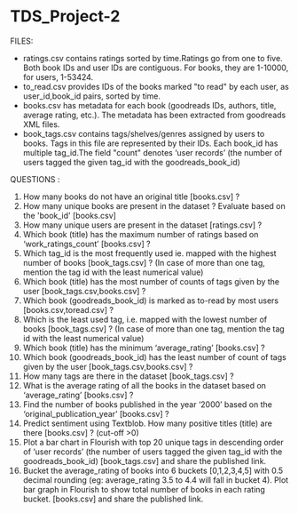 # TDS_Project-2

FILES:


- ratings.csv  contains ratings sorted by time.Ratings go from one to five. Both book IDs and user IDs are contiguous. For books, they are 1-10000, for users, 1-53424.
- to_read.csv provides IDs of the books marked "to read" by each user, as user_id,book_id pairs, sorted by time.
- books.csv has metadata for each book (goodreads IDs, authors, title, average rating, etc.). The metadata has been extracted from goodreads XML files.
- book_tags.csv contains tags/shelves/genres assigned by users to books. Tags in this file are represented by their IDs. Each book_id  has multiple tag_id.The field "count" denotes ‘user records’ (the number of users tagged the given tag_id with the goodreads_book_id)

QUESTIONS :


1) How many books do not have an original title [books.csv] ? 
2) How many unique books are present in the dataset ? Evaluate based on the 'book_id' [books.csv]  
3) How many unique users are present in the dataset [ratings.csv] ? 
4) Which book (title) has the maximum number of ratings based on ‘work_ratings_count’  [books.csv] ? 
5) Which tag_id  is the most frequently used ie. mapped with the highest number of books [book_tags.csv]  ? (In case of more than one tag, mention the tag id with the least numerical value) 
6) Which book (title) has the most number of counts of tags given by the user [book_tags.csv,books.csv]  ? 
7) Which book (goodreads_book_id) is marked as to-read by most users [books.csv,toread.csv] ? 
8) Which is the least used tag, i.e. mapped with the lowest number of books [book_tags.csv]   ? (In case of more than one tag, mention the tag id with the least numerical value)  
9) Which book (title) has the minimum ‘average_rating’  [books.csv] ? 
10) Which book (goodreads_book_id) has the least number of count of tags given by the user  [book_tags.csv,books.csv] ? 
11) How many tags are there in the dataset [book_tags.csv]  ? 
12) What is the average rating of all the books in the dataset based on ‘average_rating’  [books.csv]  ? 
13) Find the number of books published in the year ‘2000’ based on the ‘original_publication_year’ [books.csv] ? 
14) Predict sentiment using Textblob. How many positive titles (title) are there [books.csv] ? (cut-off >0) 
15) Plot a bar chart in Flourish with top 20 unique tags  in descending order of ‘user records’ (the number of users tagged the given tag_id with the goodreads_book_id) [book_tags.csv] and share the published link.
16) Bucket the average_rating of books into 6 buckets [0,1,2,3,4,5] with 0.5 decimal rounding (eg: average_rating 3.5 to 4.4 will fall in bucket 4). Plot bar graph in Flourish to show total number of books in each rating bucket. [books.csv] and share the published link.
